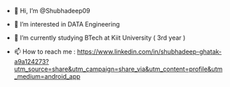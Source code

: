 - 👋 Hi, I’m @Shubhadeep09
- 👀 I’m interested in DATA Engineering 
- 🌱 I’m currently studying BTech at Kiit University ( 3rd year )

- 📫 How to reach me : https://www.linkedin.com/in/shubhadeep-ghatak-a9a124273?utm_source=share&utm_campaign=share_via&utm_content=profile&utm_medium=android_app

<!---
Shubhadeep09/Shubhadeep09 is a ✨ special ✨ repository because its `README.md` (this file) appears on your GitHub profile.
You can click the Preview link to take a look at your changes.
--->
